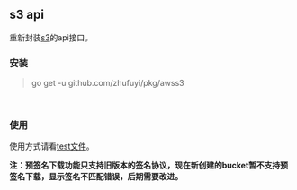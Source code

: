 ## s3 api

重新封装[s3](github.com/aws/aws-sdk-go/service/s3)的api接口。

### 安装

> go get -u github.com/zhufuyi/pkg/awss3

<br>

### 使用

使用方式请看[test文件](./awss3_test.go)。

**注：预签名下载功能只支持旧版本的签名协议，现在新创建的bucket暂不支持预签名下载，显示签名不匹配错误，后期需要改进。**
